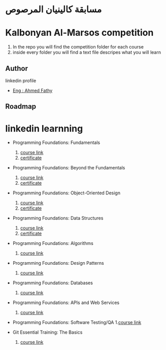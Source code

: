 # مسابقة كالينيان المرصوص
# Kalbonyan Al-Marsos competition

1. In the repo you will find the competition folder for each course
2. inside every folder you will find a text file descripes what you will learn 
## Author
linkedin profile

- [Eng : Ahmed Fathy](https://www.linkedin.com/in/ahmedfathykhalid?lipi=urn%3Ali%3Apage%3Ad_flagship3_profile_view_base_contact_details%3BGaUC9QRsS%2FWiR8tEFLIS3Q%3D%3D)


## Roadmap

# linkedin learnning
- Programming Foundations: Fundamentals
    1. [course link](https://www.linkedin.com/learning/programming-foundations-fundamentals-3/the-fundamentals-of-programming?autoplay=true)
    2. [certificate](https://www.linkedin.com/learning/certificates/ee4d4a85d16d0ae90a0a428c9453f0937b07bb32c67aefa394c9d89c38fdc4b2?trk=share_certificate)
- Programming Foundations: Beyond the Fundamentals
    1. [course link](https://www.linkedin.com/learning/programming-foundations-beyond-the-fundamentals/understanding-collections?autoplay=true)
    2. [certificate](https://www.linkedin.com/learning/certificates/f0cec958bdb5146200e21703c84d24e271782711a1ab8b241d06c0bf2bebdbae?trk=share_certificate)
- Programming Foundations: Object-Oriented Design
    1. [course link](https://www.linkedin.com/learning/programming-foundations-object-oriented-design-3/learn-object-oriented-design-principles?autoplay=true&contextUrn=urn%3Ali%3AlearningCollection%3A6910304781517406208)
    2. [certificate](https://www.linkedin.com/learning/certificates/69725d3445cc93707bcabd1a84c97ecde0b7833be67a3018f563e9077d71610a?trk=share_certificate)
- Programming Foundations: Data Structures
    1. [course link](https://www.linkedin.com/learning/programming-foundations-data-structures-2/understand-data-structures?autoplay=true&contextUrn=urn%3Ali%3AlearningCollection%3A6910304781517406208)
    2. [certificate](https://www.linkedin.com/learning/certificates/d7dd130dfed472638129ce5fb2f6ccc21d3312b233a4de284d9764f4ecb5d5fb?trk=share_certificate)
- Programming Foundations: Algorithms
    1. [course link](https://www.linkedin.com/learning/programming-foundations-algorithms/algorithms-power-the-world?autoplay=true&contextUrn=urn%3Ali%3AlearningCollection%3A6910304781517406208)

- Programming Foundations: Design Patterns
    1. [course link](https://www.linkedin.com/learning/programming-foundations-design-patterns-2/don-t-reinvent-the-wheel?autoplay=true&contextUrn=urn%3Ali%3AlearningCollection%3A6910304781517406208)

- Programming Foundations: Databases
    1. [course link](https://www.linkedin.com/learning/programming-foundations-databases-2/why-use-a-database?autoplay=true&contextUrn=urn%3Ali%3AlearningCollection%3A6910304781517406208)

- Programming Foundations: APIs and Web Services
    1. [course link](https://www.linkedin.com/learning/programming-foundations-apis-and-web-services/communicate-on-the-web-using-services?autoplay=true&contextUrn=urn%3Ali%3AlearningCollection%3A6910304781517406208)

- Programming Foundations: Software Testing/QA
    1.[course link](https://www.linkedin.com/learning/programming-foundations-software-testing-qa/set-the-standard-with-quality-assurance-qa?autoplay=true&contextUrn=urn%3Ali%3AlearningCollection%3A6910304781517406208)

- Git Essential Training: The Basics
    1. [course link](https://www.linkedin.com/learning/git-essential-training-the-basics/version-control?autoplay=true&contextUrn=urn%3Ali%3AlearningCollection%3A6910304781517406208)
